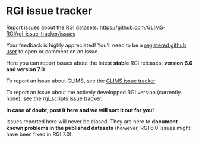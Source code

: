# RGI issue tracker

Report issues about the RGI datasets: https://github.com/GLIMS-RGI/rgi_issue_tracker/issues 

Your feedback is highly appreciated! You'll need to be a [registered github user](https://github.com) to open or comment on an issue.

Here you can report issues about the latest **stable** RGI releases: **version 6.0 and version 7.0**.

To report an issue about GLIMS, see the [GLIMS issue tracker](https://github.com/GLIMS-RGI/glims_issue_tracker). 

To report an issue about the actively developped RGI version (currently none), see the [rgi_scripts issue tracker](https://github.com/GLIMS-RGI/rgi7_scripts). 

**In case of doubt, post it here and we will sort it out for you!**

Issues reported here will never be closed. They are here to **document known problems in the published datasets** (however, RGI 6.0 issues might have been fixed in RGI 7.0).

